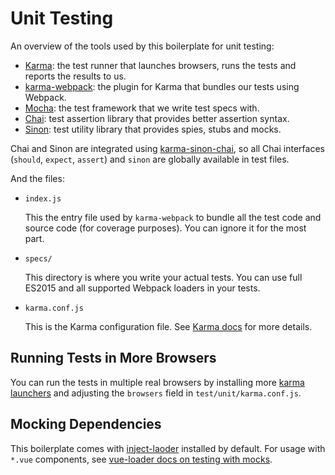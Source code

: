 # Unit Testing

An overview of the tools used by this boilerplate for unit testing:

- [Karma](http://karma-runner.github.io/0.13/index.html): the test runner that launches browsers, runs the tests and reports the results to us.
- [karma-webpack](https://github.com/webpack/karma-webpack): the plugin for Karma that bundles our tests using Webpack.
- [Mocha](https://mochajs.org/): the test framework that we write test specs with.
- [Chai](http://chaijs.com/): test assertion library that provides better assertion syntax.
- [Sinon](http://sinonjs.org/): test utility library that provides spies, stubs and mocks.

Chai and Sinon are integrated using [karma-sinon-chai](https://github.com/kmees/karma-sinon-chai), so all Chai interfaces (`should`, `expect`, `assert`) and `sinon` are globally available in test files.

And the files:

- `index.js`

  This the entry file used by `karma-webpack` to bundle all the test code and source code (for coverage purposes). You can ignore it for the most part.

- `specs/`

  This directory is where you write your actual tests. You can use full ES2015 and all supported Webpack loaders in your tests.

- `karma.conf.js`

  This is the Karma configuration file. See [Karma docs](http://karma-runner.github.io/0.13/index.html) for more details.

## Running Tests in More Browsers

You can run the tests in multiple real browsers by installing more [karma launchers](http://karma-runner.github.io/0.13/config/browsers.html) and adjusting the `browsers` field in `test/unit/karma.conf.js`.

## Mocking Dependencies

This boilerplate comes with [inject-laoder](https://github.com/plasticine/inject-loader) installed by default. For usage with `*.vue` components, see [vue-loader docs on testing with mocks](http://vuejs.github.io/vue-loader/workflow/testing-with-mocks.html).
